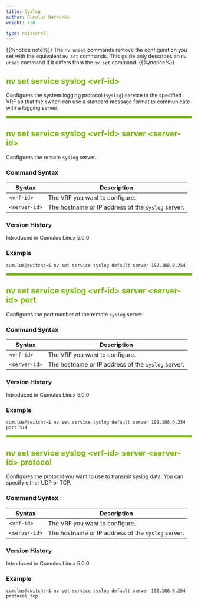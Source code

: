 ```yaml
---
title: Syslog
author: Cumulus Networks
weight: 750

type: nojsscroll
---
```

<style>
h { color: RGB(118,185,0)}
</style>
{{%notice note%}}
The `nv unset` commands remove the configuration you set with the equivalent `nv set` commands. This guide only describes an `nv unset` command if it differs from the `nv set` command.
{{%/notice%}}

## <h>nv set service syslog \<vrf-id\></h>

Configures the system logging protocol (`syslog`) service in the specified VRF so that the switch can use a standard message format to communicate with a logging server.

<HR STYLE="BORDER: DASHED RGB(118,185,0) 0.5PX;BACKGROUND-COLOR: RGB(118,185,0);HEIGHT: 4.0PX;"/>

## <h>nv set service syslog \<vrf-id\> server \<server-id\></h>

Configures the remote `syslog` server.

### Command Syntax

| Syntax |  Description   |
| ---------  | -------------- |
| `<vrf-id>` |   The VRF you want to configure. |
| `<server-id>` |  The hostname or IP address of the `syslog` server. |

### Version History

Introduced in Cumulus Linux 5.0.0

### Example

```
cumulus@switch:~$ nv set service syslog default server 192.168.0.254
```

<HR STYLE="BORDER: DASHED RGB(118,185,0) 0.5PX;BACKGROUND-COLOR: RGB(118,185,0);HEIGHT: 4.0PX;"/>

## <h>nv set service syslog \<vrf-id\> server \<server-id\> port</h>

Configures the port number of the remote `syslog` server.

### Command Syntax

| Syntax |  Description   |
| ---------  | -------------- |
| `<vrf-id>` |   The VRF you want to configure. |
| `<server-id>` |  The hostname or IP address of the `syslog` server. |

### Version History

Introduced in Cumulus Linux 5.0.0

### Example

```
cumulus@switch:~$ nv set service syslog default server 192.168.0.254 port 514
```

<HR STYLE="BORDER: DASHED RGB(118,185,0) 0.5PX;BACKGROUND-COLOR: RGB(118,185,0);HEIGHT: 4.0PX;"/>

## <h>nv set service syslog \<vrf-id\> server \<server-id\> protocol</h>

Configures the protocol you want to use to transmit syslog data. You can specify either UDP or TCP.

### Command Syntax

| Syntax |  Description   |
| ---------  | -------------- |
| `<vrf-id>` |   The VRF you want to configure. |
| `<server-id>` |  The hostname or IP address of the `syslog` server. |

### Version History

Introduced in Cumulus Linux 5.0.0

### Example

```
cumulus@switch:~$ nv set service syslog default server 192.168.0.254 protocol tcp
```
